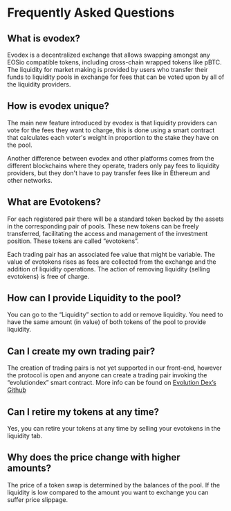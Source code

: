 # Frequently Asked Questions

## What is evodex?

Evodex is a decentralized exchange that allows swapping amongst any EOSio compatible tokens, including cross-chain wrapped tokens like pBTC. The liquidity for market making is provided by users who transfer their funds to liquidity pools in exchange for fees that can be voted upon by all of the liquidity providers.

## How is evodex unique?

The main new feature introduced by evodex is that liquidity providers can vote for the fees they want to charge, this is done using a smart contract that calculates each voter's weight in proportion to the stake they have on the pool.

Another difference between evodex and other platforms comes from the different blockchains where they operate, traders only pay fees to liquidity providers, but they don't have to pay transfer fees like in Ethereum and other networks.

## What are Evotokens?

For each registered pair there will be a standard token backed by the assets in the corresponding pair of pools. These new tokens can be freely transferred, facilitating the access and management of the investment position. These tokens are called “evotokens”.

Each trading pair has an associated fee value that might be variable. The value of evotokens rises as fees are collected from the exchange and the addition of liquidity operations. The action of removing liquidity (selling evotokens) is free of charge.

## How can I provide Liquidity to the pool?

You can go to the “Liquidity” section to add or remove liquidity. You need to have the same amount (in value) of both tokens of the pool to provide liquidity.

## Can I create my own trading pair?

The creation of trading pairs is not yet supported in our front-end, however the protocol is open and anyone can create a trading pair invoking the “evolutiondex” smart contract. More info can be found on [Evolution Dex’s Github](https://github.com/eosargentina/evolutiondex)

## Can I retire my tokens at any time?

Yes, you can retire your tokens at any time by selling your evotokens in the liquidity tab.

## Why does the price change with higher amounts?

The price of a token swap is determined by the balances of the pool. If the liquidity is low compared to the amount you want to exchange you can suffer price slippage.
